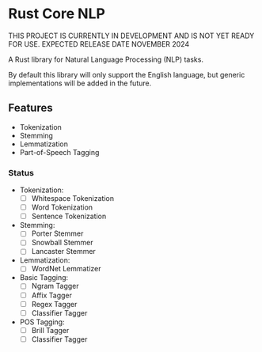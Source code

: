 # Rust Core NLP

THIS PROJECT IS CURRENTLY IN DEVELOPMENT AND IS NOT YET READY FOR USE. EXPECTED RELEASE DATE NOVEMBER 2024

A Rust library for Natural Language Processing (NLP) tasks.

By default this library will only support the English language, but generic implementations will be added in the future.

## Features

- Tokenization
- Stemming
- Lemmatization
- Part-of-Speech Tagging

### Status

- Tokenization:
  - [ ] Whitespace Tokenization
  - [ ] Word Tokenization
  - [ ] Sentence Tokenization
- Stemming:
  - [ ] Porter Stemmer
  - [ ] Snowball Stemmer
  - [ ] Lancaster Stemmer
- Lemmatization:
  - [ ] WordNet Lemmatizer
- Basic Tagging:
  - [ ] Ngram Tagger
  - [ ] Affix Tagger
  - [ ] Regex Tagger
  - [ ] Classifier Tagger
- POS Tagging:
  - [ ] Brill Tagger
  - [ ] Classifier Tagger
